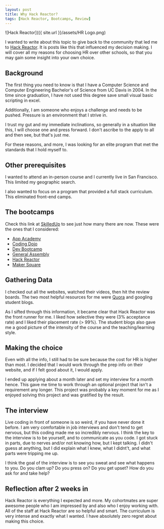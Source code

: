 ```yaml
---
layout: post
title: Why Hack Reactor?
tags: [Hack Reactor, Bootcamps, Review]
---
```


![Hack Reactor]({{ site.url }}/assets/HR Logo.png)

I wanted to write about this topic to give back to the community that led me to [Hack Reactor](http://www.hackreactor.com/).  It is posts like this that influenced my decision making.  I will cover all my reasons for choosing HR over other schools, so that you may gain some insight into your own choice.  

## Background

The first thing you need to know is that I have a Computer Science and Computer Engineering Bachelor's of Science from UC Davis in 2004.  In the time since graduation, I have not used this degree save small visual basic scripting in excel.  
<!--more-->

Additionally, I am someone who enjoys a challenge and needs to be pushed.  Pressure is an environment that I strive in.  

I trust my gut and my immediate inclinations, so generally in a situation like this, I will choose one and press forward.  I don't ascribe to the apply to all and then see, but that's just me. 

For these reasons, and more, I was looking for an elite program that met the standards that I hold myself to.  

## Other prerequisites

I wanted to attend an in-person course and I currently live in San Francisco.  This limited my geographic search.  

I also wanted to focus on a program that provided a full stack curriculum.  This eliminated front-end camps.

## The bootcamps

Check this link at [SkilledUp](http://www.skilledup.com/articles/the-ultimate-guide-to-coding-bootcamps-the-exhaustive-list/) to see just how many there are now.  These were the ones that I considered:

* [App Academy](http://www.appacademy.io/#p-home)
* [Coding Dojo](http://codingdojo.co/)
* [Dev Bootcamp](http://devbootcamp.com/)
* [General Assembly](https://generalassemb.ly/education/web-development-immersive)
* [Hack Reactor](http://www.hackreactor.com/)
* [Maker Square](http://www.themakersquare.com/)

## Gathering Data

I checked out all the websites, watched their videos, then hit the review boards.  The two most helpful resources for me were [Quora](http://www.quora.com/) and googling student blogs.  

As I sifted through this information, it became clear that Hack Reactor was the front runner for me.  I liked how selective they were (3% acceptance rate) and I liked their placement rate (> 99%).  The student blogs also gave me a good picture of the intensity of the course and the teaching/learning style.  

## Making the choice

Even with all the info, I still had to be sure because the cost for HR is higher than most.  I decided that I would work through the prep info on their website, and if I felt good about it, I would apply.  

I ended up applying about a month later and set my interview for a month hence.  This gave me time to work through an optional project that isn't a requirement any longer.  This project was probably a key moment for me as I enjoyed solving this project and was gratified by the result.

## The interview

Live coding in front of someone is so weird, if you have never done it before.  I am very comfortable in job interviews and don't tend to get nervous, but this coding made me so incredibly nervous.  I think the key to the interview is to be yourself, and to communicate as you code.  I got stuck in parts, due to nerves and/or not knowing how, but I kept talking.  I didn't guess at anything, but I did explain what I knew, what I didnt't, and what parts were tripping me up.  

I think the goal of the interview is to see you sweat and see what happens to you.  Do you clam up?  Do you press on?  Do you get upset?  How do you ask for and take help?

## Reflection after 2 weeks in

Hack Reactor is everything I expected and more.  My cohortmates are super awesome people who I am impressed by and also who I enjoy working with.  All of the staff at Hack Reactor are so helpful and smart.  The curriculum is very intense and exactly what I wanted.  I have absolutely zero regret about making this choice.  